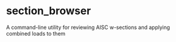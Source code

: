 # section_browser
A command-line utility for reviewing AISC w-sections and applying combined loads to them
